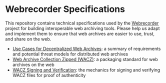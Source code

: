 # Webrecorder Specifications

This repository contains technical specifications used by the [Webrecorder] project for building interoperable web archiving tools. Please help us adapt and implement them to ensure that web archives are easier to use, trust, and share on the web.

* [Use Cases for Decentralized Web Archives]: a summary of requirements and potential threat models for distributed web archives
* [Web Archive Collection Zipped (WACZ)]: a packaging standard for web archives on the web
* [WACZ Signing and Verification]: the mechanics for signing and verifying WACZ files for proof of authenticity

[Webrecorder]: https://webrecorder.net
[Web Archive Collection Zipped (WACZ)]: https://specs.webrecorder.net/wacz/latest/
[Use Cases for Decentralized Web Archives]: https://specs.webrecorder.net/use-cases/latest/
[WACZ Signing and Verification]: https://specs.webrecorder.net/auth/latest/
